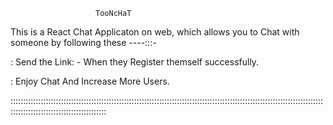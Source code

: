                        TooNcHaT

This is a React Chat Applicaton on web, which allows you to Chat with someone by following these ----:::-

: Send the Link: - When they Register themself successfully.

: Enjoy Chat And Increase More Users.

::::::::::::::::::::::::::::::::::::::::::::::::::::::::::::::::::::::::::::::::::::::::::::::::::::::::::::::::::::::::::::::::::::::::::::::::::::::::::::::::::
